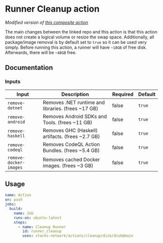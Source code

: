 # Runner Cleanup action

_Modified version of [this composite action](https://github.com/easimon/maximize-build-space/)_

The main changes between the linked repo and this action is that this action does not create a logical volume or resize the swap space. Additionally, all package/image removal is by default set to `true` so it can be used very simply.
Before running this action, a runner will have `~18GB` of free disk. Afterwards, there will be `~48GB` free.

## Documentation

### Inputs
| Input | Description | Required | Default |
| ------------------------------- | ----------------------------------------------------- | ------------------------- | ------------------------- |
| `remove-dotnet` | Removes .NET runtime and libraries. (frees ~17 GB) | false | `true` |
| `remove-android` | Removes Android SDKs and Tools. (frees ~11 GB) | false | `true` |
| `remove-haskell` | Removes GHC (Haskell) artifacts. (frees ~2.7 GB) | false | `true` |
| `remove-codeql` | Removes CodeQL Action Bundles. (frees ~5.4 GB) | false | `true` |
| `remove-docker-images` | Removes cached Docker images. (frees ~3 GB) | false | `true` |

## Usage

```yaml
name: Action
on: push
jobs:
  build:
    name: Job
    runs-on: ubuntu-latest
    steps:
      - name: Cleanup Runner
        id: runner_cleanup
        uses: stacks-network/actions/cleanup/disk/disk@main
```
